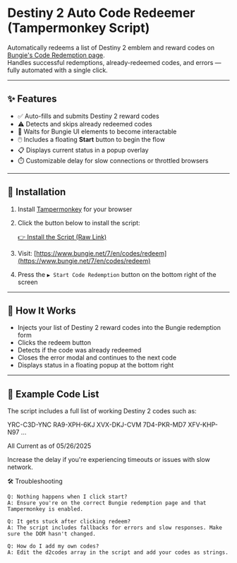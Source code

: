 # Destiny 2 Auto Code Redeemer (Tampermonkey Script)

Automatically redeems a list of Destiny 2 emblem and reward codes on [Bungie's Code Redemption page](https://www.bungie.net/7/en/codes/redeem).  
Handles successful redemptions, already-redeemed codes, and errors — fully automated with a single click.

---

## ✨ Features

- ✅ Auto-fills and submits Destiny 2 reward codes
- ⚠️ Detects and skips already redeemed codes
- 🧠 Waits for Bungie UI elements to become interactable
- 🖱️ Includes a floating **Start** button to begin the flow
- 📋 Displays current status in a popup overlay
- ⏱️ Customizable delay for slow connections or throttled browsers

---

## 🚀 Installation

1. Install [Tampermonkey](https://www.tampermonkey.net/) for your browser
2. Click the button below to install the script:

   [👉 Install the Script (Raw Link)](https://github.com/jellowrld/D2coderedeemerTM/raw/refs/heads/main/destiny2coderedeemer.user.js)

3. Visit: [https://www.bungie.net/7/en/codes/redeem](https://www.bungie.net/7/en/codes/redeem)
4. Press the `▶ Start Code Redemption` button on the bottom right of the screen

---

## 🔢 How It Works

- Injects your list of Destiny 2 reward codes into the Bungie redemption form
- Clicks the redeem button
- Detects if the code was already redeemed
- Closes the error modal and continues to the next code
- Displays status in a floating popup at the bottom right

---

## 📂 Example Code List

The script includes a full list of working Destiny 2 codes such as:

YRC-C3D-YNC
RA9-XPH-6KJ
XVX-DKJ-CVM
7D4-PKR-MD7
XFV-KHP-N97
...

All Current as of 05/26/2025

Increase the delay if you're experiencing timeouts or issues with slow network.


🛠️ Troubleshooting

    Q: Nothing happens when I click start?
    A: Ensure you're on the correct Bungie redemption page and that Tampermonkey is enabled.

    Q: It gets stuck after clicking redeem?
    A: The script includes fallbacks for errors and slow responses. Make sure the DOM hasn't changed.

    Q: How do I add my own codes?
    A: Edit the d2codes array in the script and add your codes as strings.

